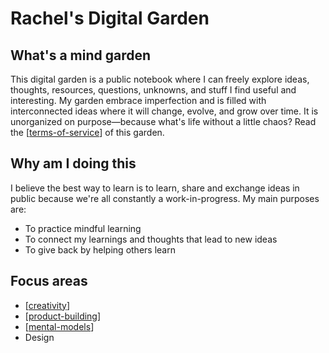 # **Rachel's Digital Garden**

## What's a mind garden
This digital garden is a public notebook where I can freely explore ideas, thoughts, resources, questions, unknowns, and stuff I find useful and interesting. My garden embrace imperfection and is filled with interconnected ideas where it will change, evolve, and grow over time. It is unorganized on purpose—because what's life without a little chaos? Read the [[terms-of-service]] of this garden.

## Why am I doing this
I believe the best way to learn is to learn, share and exchange ideas in public because we're all constantly a work-in-progress. My main purposes are:
- To practice mindful learning
- To connect my learnings and thoughts that lead to new ideas
- To give back by helping others learn

## Focus areas
- [[creativity]]
- [[product-building]]
- [[mental-models]]
- Design


[//begin]: # "Autogenerated link references for markdown compatibility"
[terms-of-service]: terms-of-service "Terms of Service"
[creativity]: creativity "Creativity"
[product-building]: product-building "Product Building"
[mental-models]: mental-models "Mental Models"
[//end]: # "Autogenerated link references"